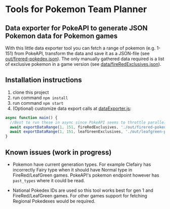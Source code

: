 # Tools for Pokemon Team Planner

## Data exporter for PokeAPI to generate JSON Pokemon data for Pokemon games

With this little data exporter tool you can fetch a range of pokemon (e.g. 1-151) from PokeAPI, transform the data and save it as a JSON-file (see [out/firered-pokedex.json](out/firered-pokedex.json)). The only manually gathered data required is a list of exclusive pokemon in a game version (see [data/fireRedExclusives.json](data/fireRedExclusives.json)).

## Installation instructions

1. clone this project
2. run command `npm install`
3. run command `npm start`
4. (Optional) customize data export calls at [dataExporter.js](dataExporter.js):
```javascript
async function main() {
  //Best to run these in async since PokeAPI seems to throttle parallel requests
  await exportDataRange(1, 151, fireRedExclusives, './out/firered-pokedex.json')
  await exportDataRange(1, 151, leafGreenExclusives, './out/leafgreen-pokedex.json')
}
```

## Known issues (work in progress)

* Pokemon have current generation types. For example Clefairy has incorrectly Fairy type when it should have Normal type in FireRed/LeafGreen games. PokeAPI's pokemon endpoint however has `past_types` where it could be read.

* National Pokedex IDs are used so this tool works best for gen 1 and FireRed/LeafGreen games. For other games support for fetching Regional Pokedexes would be required.